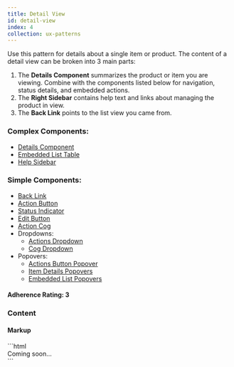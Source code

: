 ```yaml
---
title: Detail View
id: detail-view
index: 4
collection: ux-patterns
---
```

<div class="row">
  <div class="col-md-3">
    <p>Use this pattern for details about a single item or product. The content of a detail view can be broken into 3 main parts:</p>
    <ol>
      <li>The <strong>Details Component</strong> summarizes the product or item you are viewing. Combine with the components listed below for navigation, status details, and embedded actions.</li>
      <li>The <strong>Right Sidebar</strong> contains help text and links about managing the product in view.</li>
      <li>The <strong>Back Link</strong> points to the list view you came from. </li>
    </ol>
    <h3>Complex Components:</h3>
    <ul>
      <li><a href="/documentation/ui-components.html#details" class="highlight-source" data-highlight-target="detail-example-details-component">Details Component</a></li>
      <li><a href="/documentation/ui-components.html#embedded-list-table" class="highlight-source" data-highlight-target="detail-example-embedded-list-table">Embedded List Table</a></li>
      <li><a href="/documentation/ux-patterns/#detail-view" class="highlight-source" data-highlight-target="detail-example-help-sidebar">Help Sidebar</a></li>
    </ul>
    <h3>Simple Components:</h3>
    <ul>
      <li><a href="/documentation/ui-components.html#back-link" class="highlight-source" data-highlight-target="detail-example-back-link">Back Link</a></li>
      <li><a href="/documentation/ui-components.html#action-buttons" class="highlight-source" data-highlight-target="detail-example-action-button">Action Button</a></li>
      <li><a href="/documentation/ui-components.html#status-indicators" class="highlight-source" data-highlight-target="detail-example-status-indicator">Status Indicator</a></li>
      <li><a href="/documentation/ui-components.html#edit-button" class="highlight-source" data-highlight-target="detail-example-edit-button">Edit Button</a></li>
      <li><a href="/documentation/ui-components.html#action-cogs" class="highlight-source" data-highlight-target="detail-example-action-cog">Action Cog</a></li>
      <li>Dropdowns:
        <ul>
          <li><a href="/documentation/ui-components.html#action-dropdown" class="highlight-source" data-highlight-target="detail-example-action-button-dropdown">Actions Dropdown</a></li>
          <li><a href="/documentation/ui-components.html#action-dropdown" class="highlight-source" data-highlight-target="detail-example-action-cog-dropdown">Cog Dropdown</a></li>
        </ul>
      </li>
      <li>Popovers:
        <ul>
          <li><a href="/documentation/ui-components.html#popover" class="highlight-source" data-highlight-target="rename-server-popover">Actions Button Popover</a></li>
          <li><a href="/documentation/ui-components.html#popover" class="highlight-source" data-highlight-target="resize-popover">Item Details Popovers</a></li>
          <li><a href="/documentation/ui-components.html#popover" class="highlight-source" data-highlight-target="edit-item-popover">Embedded List Popovers</a></li>
        </ul>
      </li>
    </ul>
    <h4>Adherence Rating: 3</h4>
  </div>
  <div class="col-md-9">
    <h3>Content</h3>
    <div class="row">
      <div class="col-md-12">
        <h4>Markup</h4>
    ```html
    <div>Coming soon...</div>
    ```
      </div>
    </div>
  </div>
</div>
